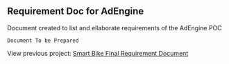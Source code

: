 ## Requirement Doc for AdEngine
Document created to list and ellaborate requirements of the AdEngine POC


```
Document To be Prepared
```

View previous project: [Smart Bike Final Requirement Document](/SmartBike/requirements)